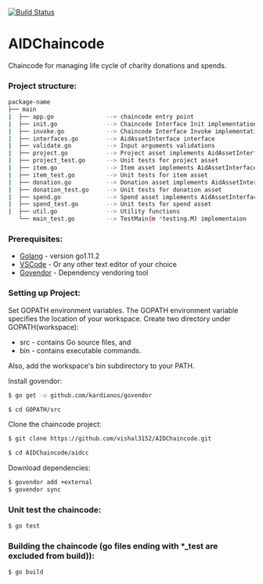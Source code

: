 ﻿[![Build Status](https://travis-ci.org/vishal3152/AIDChaincode.svg?branch=master)](https://travis-ci.org/vishal3152/AIDChaincode)

# AIDChaincode
Chaincode for managing life cycle of charity donations and spends.

### Project structure:
```sh
package-name
├── main
|  ├── app.go               --> chaincode entry point
|  ├── init.go              --> Chaincode Interface Init implementation 
|  ├── invoke.go            --> Chaincode Interface Invoke implementation 
|  ├── interfaces.go        --> AidAssetInterface interface 
|  ├── validate.go          --> Input arguments validations
|  ├── project.go           --> Project asset implements AidAssetInterface
|  ├── project_test.go      --> Unit tests for project asset
|  ├── item.go              --> Item asset implements AidAssetInterface
|  ├── item_test.go         --> Unit tests for item asset
|  ├── donation.go          --> Donation asset implements AidAssetInterface
|  ├── donation_test.go     --> Unit tests for donation asset
|  ├── spend.go             --> Spend asset implements AidAssetInterface
|  ├── spend_test.go        --> Unit tests for spend asset         
|  ├── util.go              --> Utility functions
   └── main_test.go         --> TestMain(m *testing.M) implementaion
```
### Prerequisites:
* [Golang](https://golang.org/dl/) - version go1.11.2
* [VSCode](https://code.visualstudio.com/download) - Or any other text editor of your choice
* [Govendor](https://github.com/kardianos/govendor) - Dependency vendoring tool


### Setting up Project:
Set GOPATH environment variables.
The GOPATH environment variable specifies the location of your workspace. Create two directory under GOPATH(workspace):

* src - contains Go source files, and
* bin - contains executable commands. 

Also,  add the workspace's bin subdirectory to your PATH.


Install govendor:
```sh
$ go get -u github.com/kardianos/govendor
```

```sh
$ cd GOPATH/src
```

Clone the chaincode project:
```sh
$ git clone https://github.com/vishal3152/AIDChaincode.git
```
```sh
$ cd AIDChaincode/aidcc
```

Download dependencies:
```sh
$ govendor add +external
$ govendor sync
```

### Unit test the chaincode:
```sh
$ go test
```

### Building the chaincode (go files ending with *_test are excluded from build)):
```sh
$ go build
```



